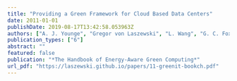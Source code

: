 ```yaml
---
title: "Providing a Green Framework for Cloud Based Data Centers"
date: 2011-01-01
publishDate: 2019-08-17T13:42:58.053963Z
authors: ["A. J. Younge", "Gregor von Laszewski", "L. Wang", "G. C. Fox"]
publication_types: ["6"]
abstract: ""
featured: false
publication: "*The Handbook of Energy-Aware Green Computing*"
url_pdf: "https://laszewski.github.io/papers/11-greenit-bookch.pdf"
---
```


